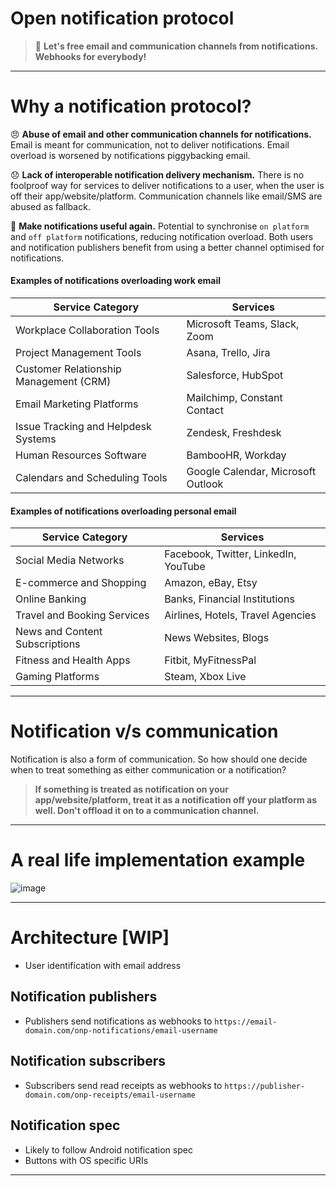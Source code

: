 # Open notification protocol

> 💪 **Let's free email and communication channels from notifications. Webhooks for everybody!**

---

# Why a notification protocol?

😠 **Abuse of email and other communication channels for notifications.** 
Email is meant for communication, not to deliver notifications. Email overload is worsened by notifications piggybacking email.

😞 **Lack of interoperable notification delivery mechanism.**
There is no foolproof way for services to deliver notifications to a user, when the user is off their app/website/platform. Communication channels like email/SMS are abused as fallback.

🤩 **Make notifications useful again.** 
Potential to synchronise `on platform` and `off platform` notifications, reducing notification overload. Both users and notification publishers benefit from using a better channel optimised for notifications.

#### Examples of notifications overloading work email

| Service Category                       | Services                           |
| -------------------------------------- | ---------------------------------- |
| Workplace Collaboration Tools          | Microsoft Teams, Slack, Zoom       |
| Project Management Tools               | Asana, Trello, Jira                |
| Customer Relationship Management (CRM) | Salesforce, HubSpot                |
| Email Marketing Platforms              | Mailchimp, Constant Contact        |
| Issue Tracking and Helpdesk Systems    | Zendesk, Freshdesk                 |
| Human Resources Software               | BambooHR, Workday                  |
| Calendars and Scheduling Tools         | Google Calendar, Microsoft Outlook |

#### Examples of notifications overloading personal email

| Service Category               | Services                             |
| ------------------------------ | ------------------------------------ |
| Social Media Networks          | Facebook, Twitter, LinkedIn, YouTube |
| E-commerce and Shopping        | Amazon, eBay, Etsy                   |
| Online Banking                 | Banks, Financial Institutions        |
| Travel and Booking Services    | Airlines, Hotels, Travel Agencies    |
| News and Content Subscriptions | News Websites, Blogs                 |
| Fitness and Health Apps        | Fitbit, MyFitnessPal                 |
| Gaming Platforms               | Steam, Xbox Live                     |

---

# Notification v/s communication

Notification is also a form of communication. So how should one decide when to treat something as either communication or a notification?

> **If something is treated as notification on your app/website/platform, treat it as a notification off your platform as well. Don't offload it on to a communication channel.**

---

# A real life implementation example
![image](https://github.com/yakshaG/open-notification-protocol/assets/26523871/a0baeef5-ad68-44d0-84f7-b6fac4a959ae)


---

# Architecture [WIP]
- User identification with email address

## Notification publishers
- Publishers send notifications as webhooks to `https://email-domain.com/onp-notifications/email-username`

## Notification subscribers
- Subscribers send read receipts as webhooks to `https://publisher-domain.com/onp-receipts/email-username`

## Notification spec
- Likely to follow Android notification spec
- Buttons with OS specific URIs



---
